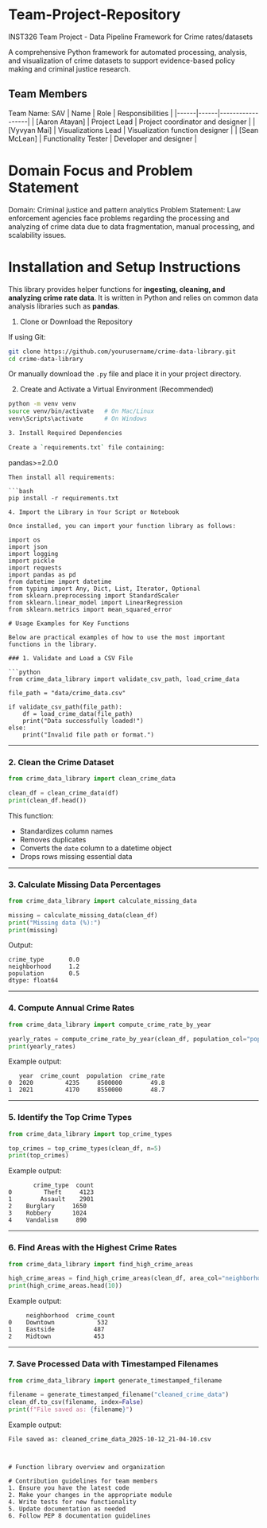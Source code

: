 # Team-Project-Repository
INST326 Team Project - Data Pipeline Framework for Crime rates/datasets

A comprehensive Python framework for automated processing, analysis, and visualization of crime datasets to support evidence-based policy making and criminal justice research.

## Team Members

Team Name: SAV 
| Name | Role | Responsibilities |
|------|------|------------------|
| [Aaron Atayan] | Project Lead | Project coordinator and designer |
| [Vyvyan Mai] | Visualizations Lead | Visualization function designer |
| [Sean McLean] | Functionality Tester | Developer and designer |

# Domain Focus and Problem Statement

Domain: Criminal justice and pattern analytics
Problem Statement: 
    Law enforcement agencies face problems regarding the processing and analyzing of crime data due to 
    data fragmentation, manual processing, and scalability issues.

# Installation and Setup Instructions

This library provides helper functions for **ingesting, cleaning, and analyzing crime rate data**. It is written in Python and relies on common data analysis libraries such as **pandas**.

1. Clone or Download the Repository

If using Git:
```bash
git clone https://github.com/yourusername/crime-data-library.git
cd crime-data-library
```
Or manually download the `.py` file and place it in your project directory.

2. Create and Activate a Virtual Environment (Recommended)

```bash
python -m venv venv
source venv/bin/activate   # On Mac/Linux
venv\Scripts\activate      # On Windows

3. Install Required Dependencies

Create a `requirements.txt` file containing:
```
pandas>=2.0.0
```
Then install all requirements:

```bash
pip install -r requirements.txt

4. Import the Library in Your Script or Notebook

Once installed, you can import your function library as follows:

import os
import json
import logging
import pickle
import requests
import pandas as pd
from datetime import datetime
from typing import Any, Dict, List, Iterator, Optional
from sklearn.preprocessing import StandardScaler
from sklearn.linear_model import LinearRegression
from sklearn.metrics import mean_squared_error

# Usage Examples for Key Functions

Below are practical examples of how to use the most important functions in the library.

### 1. Validate and Load a CSV File

```python
from crime_data_library import validate_csv_path, load_crime_data

file_path = "data/crime_data.csv"

if validate_csv_path(file_path):
    df = load_crime_data(file_path)
    print("Data successfully loaded!")
else:
    print("Invalid file path or format.")
```

---

### 2. Clean the Crime Dataset

```python
from crime_data_library import clean_crime_data

clean_df = clean_crime_data(df)
print(clean_df.head())
```

This function:

* Standardizes column names
* Removes duplicates
* Converts the `date` column to a datetime object
* Drops rows missing essential data

---

### 3. Calculate Missing Data Percentages

```python
from crime_data_library import calculate_missing_data

missing = calculate_missing_data(clean_df)
print("Missing data (%):")
print(missing)
```

Output:

```
crime_type       0.0
neighborhood     1.2
population       0.5
dtype: float64
```

---

### 4. Compute Annual Crime Rates

```python
from crime_data_library import compute_crime_rate_by_year

yearly_rates = compute_crime_rate_by_year(clean_df, population_col="population")
print(yearly_rates)
```

Example output:

```
   year  crime_count  population  crime_rate
0  2020         4235     8500000        49.8
1  2021         4170     8550000        48.7
```

---

### 5. Identify the Top Crime Types

```python
from crime_data_library import top_crime_types

top_crimes = top_crime_types(clean_df, n=5)
print(top_crimes)
```

Example output:

```
       crime_type  count
0         Theft     4123
1        Assault    2901
2    Burglary     1650
3    Robbery      1024
4    Vandalism     890
```

---

### 6. Find Areas with the Highest Crime Rates

```python
from crime_data_library import find_high_crime_areas

high_crime_areas = find_high_crime_areas(clean_df, area_col="neighborhood")
print(high_crime_areas.head(10))
```

Example output:

```
     neighborhood  crime_count
0    Downtown            532
1    Eastside           487
2    Midtown            453
```

---

### 7. Save Processed Data with Timestamped Filenames

```python
from crime_data_library import generate_timestamped_filename

filename = generate_timestamped_filename("cleaned_crime_data")
clean_df.to_csv(filename, index=False)
print(f"File saved as: {filename}")
```

Example output:

```
File saved as: cleaned_crime_data_2025-10-12_21-04-10.csv



# Function library overview and organization

# Contribution guidelines for team members
1. Ensure you have the latest code
2. Make your changes in the appropriate module
4. Write tests for new functionality
5. Update documentation as needed
6. Follow PEP 8 documentation guidelines
